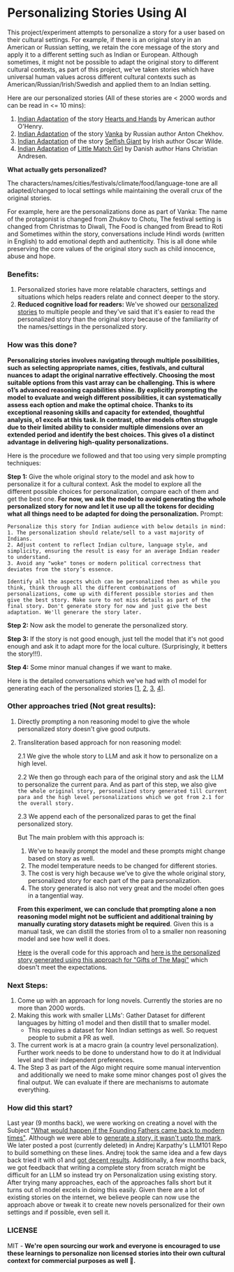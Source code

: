 # Personalizing Stories Using AI

This project/experiment attempts to personalize a story for a user based on their cultural settings. For example, if there is an original story in an American or Russian setting, we retain the core message of the story and apply it to a different setting such as Indian or European. Although sometimes, it might not be possible to adapt the original story to different cultural contexts, as part of this project, we've taken stories which have universal human values across different cultural contexts such as American/Russian/Irish/Swedish and applied them to an Indian setting.

Here are our personalized stories (All of these stories are < 2000 words and can be read in <= 10 mins):
1. [Indian Adaptation](https://github.com/desik1998/PersonalizingStoriesUsingAI/blob/main/PersonalizedStories/Hearts%20and%20Hands%20Adaptation.md) of the story [Hearts and Hands](https://americanliterature.com/author/o-henry/short-story/hearts-and-hands/) by American author O'Henry.
2. [Indian Adaptation](https://github.com/desik1998/PersonalizingStoriesUsingAI/blob/main/PersonalizedStories/Vanka%20Story%20Adaptation.md) of the story [Vanka](https://americanliterature.com/author/anton-chekhov/short-story/vanka/) by Russian author Anton Chekhov.
3. [Indian Adaptation](https://github.com/desik1998/PersonalizingStoriesUsingAI/blob/main/PersonalizedStories/Selfish%20Giant%20Adaptation.md) of the story [Selfish Giant](https://americanliterature.com/author/oscar-wilde/short-story/the-selfish-giant/) by Irish author Oscar Wilde.
4. [Indian Adaptation](https://github.com/desik1998/PersonalizingStoriesUsingAI/blob/main/PersonalizedStories/The%20Little%20Match%20Girl%20Adaptation.md) of [Little Match Girl](https://americanliterature.com/author/hans-christian-andersen/short-story/the-little-match-girl/) by Danish author Hans Christian Andresen.


**What actually gets personalized?**

The characters/names/cities/festivals/climate/food/language-tone are all adapted/changed to local settings while maintaining the overall crux of the original stories.

For example, here are the personalizations done as part of Vanka: The name of the protagonist is changed from Zhukov to Chotu, The festival setting is changed from Christmas to Diwali, The Food is changed from Bread to Roti and Sometimes within the story, conversations include Hindi words (written in English) to add emotional depth and authenticity. This is all done while preserving the core values of the original story such as child innocence, abuse and hope.

### Benefits:
1. Personalized stories have more relatable characters, settings and situations which helps readers relate and connect deeper to the story.
2. **Reduced cognitive load for readers:** We've showed our [personalized stories](https://github.com/desik1998/PersonalizingStoriesUsingAI/tree/main/PersonalizedStories) to multiple people and they've said that it's easier to read the personalized story than the original story because of the familiarity of the names/settings in the personalized story.

### How was this done?

**Personalizing stories involves navigating through multiple possibilities, such as selecting appropriate names, cities, festivals, and cultural nuances to adapt the original narrative effectively. Choosing the most suitable options from this vast array can be challenging. This is where o1’s advanced reasoning capabilities shine. By explicitly prompting the model to evaluate and weigh different possibilities, it can systematically assess each option and make the optimal choice. Thanks to its exceptional reasoning skills and capacity for extended, thoughtful analysis, o1 excels at this task. In contrast, other models often struggle due to their limited ability to consider multiple dimensions over an extended period and identify the best choices. This gives o1 a distinct advantage in delivering high-quality personalizations.**

Here is the procedure we followed and that too using very simple prompting techniques:

**Step 1:** Give the whole original story to the model and ask how to personalize it for a cultural context. Ask the model to explore all the different possible choices for personalization, compare each of them and get the best one. **For now, we ask the model to avoid generating the whole personalized story for now and let it use up all the tokens for deciding what all things need to be adapted for doing the personalization.**
Prompt:
```
Personalize this story for Indian audience with below details in mind:
1. The personalization should relate/sell to a vast majority of Indians.
2. Adjust content to reflect Indian culture, language style, and simplicity, ensuring the result is easy for an average Indian reader to understand.
3. Avoid any "woke" tones or modern political correctness that deviates from the story’s essence.

Identify all the aspects which can be personalized then as while you think, think through all the different combinations of personalizations, come up with different possible stories and then give the best story. Make sure to not miss details as part of the final story. Don't generate story for now and just give the best adaptation. We'll generare the story later.
```

**Step 2:** Now ask the model to generate the personalized story.

**Step 3:** If the story is not good enough, just tell the model that it's not good enough and ask it to adapt more for the local culture. (Surprisingly, it betters the story!!!).

**Step 4:** Some minor manual changes if we want to make.

Here is the detailed conversations which we've had with o1 model for generating each of the personalized stories [[1](https://chatgpt.com/share/6762e3f7-0994-8011-853b-1b1553bc7f82), [2](https://chatgpt.com/share/676bd09b-12d4-8011-9102-da7defbff2b9), [3](https://chatgpt.com/share/6762e40a-21e8-8011-b32d-7865f5e53814), [4](https://chatgpt.com/share/676c0aca-04a0-8011-b81a-e6577126e1b9)].

### Other approaches tried (Not great results):
1. Directly prompting a non reasoning model to give the whole personalized story doesn't give good outputs.
2. Transliteration based approach for non reasoning model:

   2.1 We give the whole story to LLM and ask it how to personalize on a high level.

   2.2 We then go through each para of the original story and ask the LLM to personalize the current para. And as part of this step, we also give ```the whole original story, personalized story generated till current para and the high level personalizations which we got from 2.1 for the overall story.```

   2.3  We append each of the personalized paras to get the final personalized story.

   But The main problem with this approach is:
   1. We've to heavily prompt the model and these prompts might change based on story as well.
   2. The model temperature needs to be changed for different stories.
   3. The cost is very high because we've to give the whole original story, personalized story for each part of the para personalization.
   4. The story generated is also not very great and the model often goes in a tangential way.

   **From this experiment, we can conclude that prompting alone a non reasoning model might not be sufficient and additional training by manually curating story datasets might be required**. Given this is a manual task, we can distill the stories from o1 to a smaller non reasoning model and see how well it does.

   [Here](https://github.com/desik1998/PersonalizingStoriesUsingAI/blob/main/OtherApproachesCode/Personalized_Novel_Generation_POC_draft.ipynb) is the overall code for this approach and [here is the personalized story generated using this approach for "Gifts of The Magi"](https://raw.githubusercontent.com/desik1998/PersonalizingStoriesUsingAI/refs/heads/main/OtherApproachesCode/Gifts%20of%20Selfless%20Love.txt) which doesn't meet the expectations.

### Next Steps:
1. Come up with an approach for long novels. Currently the stories are no more than 2000 words.
2. Making this work with smaller LLMs': Gather Dataset for different languages by hitting o1 model and then distill that to smaller model.
   * This requires a dataset for Non Indian settings as well. So request people to submit a PR as well.
3. The current work is at a macro grain (a country level personalization). Further work needs to be done to understand how to do it at Individual level and their independent preferences.
4. The Step 3 as part of the Algo might require some manual intervention and additionally we need to make some minor changes post o1 gives the final output. We can evaluate if there are mechanisms to automate everything.

### How did this start?
Last year (9 months back), we were working on creating a novel with the Subject ["What would happen if the Founding Fathers came back to modern times"](https://github.com/desik1998/NovelWithLLMs). Although we were able to [generate a story, it wasn't upto the mark](https://github.com/desik1998/NovelWithLLMs/blob/main/Novel.md). We later posted a post (currently deleted) in Andrej Karpathy's LLM101 Repo to build something on these lines. Andrej took the same idea and a few days back tried it with o1 and [got decent results](https://x.com/karpathy/status/1868903650451767322). Additionally, a few months back, we got feedback that writing a complete story from scratch might be difficult for an LLM so instead try on Personalization using existing story. After trying many approaches, each of the approaches falls short but it turns out o1 model excels in doing this easily. Given there are a lot of existing stories on the internet, we believe people can now use the approach above or tweak it to create new novels personalized for their own settings and if possible, even sell it.

### LICENSE
MIT - **We're open sourcing our work and everyone is encouraged to use these learnings to personalize non licensed stories into their own cultural context for commercial purposes as well 🙂.**


